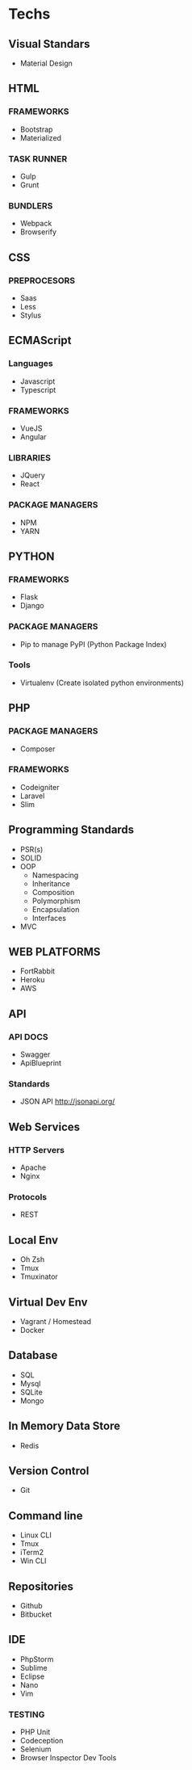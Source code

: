 # Techs

## Visual Standars

- Material Design

## HTML  

### FRAMEWORKS

- Bootstrap
- Materialized

### TASK RUNNER

- Gulp
- Grunt
  
### BUNDLERS

- Webpack
- Browserify

## CSS

### PREPROCESORS

- Saas
- Less
- Stylus

## ECMAScript

### Languages

- Javascript
- Typescript

### FRAMEWORKS

- VueJS
- Angular

### LIBRARIES

- JQuery
- React

### PACKAGE MANAGERS

- NPM
- YARN

## PYTHON

### FRAMEWORKS

- Flask
- Django

### PACKAGE MANAGERS

- Pip to manage PyPI (Python Package Index)

### Tools

- Virtualenv (Create isolated python environments)

## PHP

### PACKAGE MANAGERS

- Composer

### FRAMEWORKS

- Codeigniter
- Laravel
- Slim

## Programming Standards

- PSR(s)
- SOLID
- OOP
  - Namespacing
  - Inheritance
  - Composition
  - Polymorphism
  - Encapsulation
  - Interfaces
- MVC

## WEB PLATFORMS

- FortRabbit
- Heroku
- AWS

## API

### API DOCS

- Swagger
- ApiBlueprint

### Standards

- JSON API http://jsonapi.org/

## Web Services

### HTTP Servers

- Apache
- Nginx

### Protocols

- REST

## Local Env

- Oh Zsh
- Tmux
- Tmuxinator

## Virtual Dev Env

- Vagrant / Homestead
- Docker

## Database

- SQL
- Mysql
- SQLite
- Mongo

## In Memory Data Store

- Redis

## Version Control

- Git

## Command line

- Linux CLI
- Tmux
- iTerm2
- Win CLI

## Repositories

- Github
- Bitbucket

## IDE

- PhpStorm
- Sublime
- Eclipse
- Nano
- Vim

### TESTING

- PHP Unit
- Codeception
- Selenium
- Browser Inspector Dev Tools
